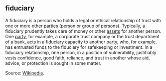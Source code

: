 ## fiduciary

<p class="c8"><span>A fiduciary is a person who holds a </span><span>legal</span><span>&nbsp;or ethical relationship of </span><span>trust</span><span>&nbsp;with one or more other </span><span class="c2"><a class="c3" href="#h.cn6bno48fomj">parties</a></span><span>&nbsp;(person or group of persons). Typically, a fiduciary prudently takes care of money or other </span><span class="c2"><a class="c3" href="#h.emffux4xw3th">assets</a></span><span>&nbsp;for another person. One </span><span class="c2"><a class="c3" href="#h.cn6bno48fomj">party</a></span><span>, for example, a corporate trust company or the trust department of a bank, acts in a fiduciary capacity to another </span><span class="c2"><a class="c3" href="#h.cn6bno48fomj">party</a></span><span>, who, for example, has entrusted funds to the fiduciary for safekeeping or investment. In a fiduciary relationship, one person, in a position of vulnerability, justifiably vests confidence, </span><span>good faith</span><span class="c0">, reliance, and trust in another whose aid, advice, or protection is sought in some matter.</span></p><p class="c8"><span>Source: </span><span class="c2"><a class="c3" href="https://www.google.com/url?q=https://en.wikipedia.org/wiki/Fiduciary&amp;sa=D&amp;source=editors&amp;ust=1706779842671898&amp;usg=AOvVaw0KfaxFd0_AZZHQ5pBF_YOM">Wikipedia</a></span><span class="c0">.</span></p>

